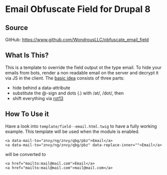 # Email Obfuscate Field for Drupal 8

## Source

GitHub: https://www.github.com/WondrousLLC/obfuscate_email_field

## What Is This?

This is a template to override the field output ot the type email. To hide your emails from bots, render a non readable
email on the server and decrypt it via JS in the client. The [basic idea](http://www.grall.name/posts/1/antiSpam-emailAddressObfuscation.html)
consists of three parts:

- hide behind a data-attribute
- substitute the @-sign and dots (.) with /at/, /dot/, then
- shift everything via [rot13](https://en.wikipedia.org/wiki/ROT13)

## How To Use it

Have a look into ``template/field--email.html.twig`` to have a fully working example. This template will be used
when the module is enabled.

```
<a data-mail-to="znvy/ng/znvy/qbg/pbz">Email</a>
<a data-mail-to="znvy/ng/znvy/qbg/pbz" data-replace-inner="">Email</a>
```

will be converted to

```
<a href="mailto:mail@mail.com">Email</a>
<a href="mailto:mail@mail.com">mail@mail.com</a>
```
